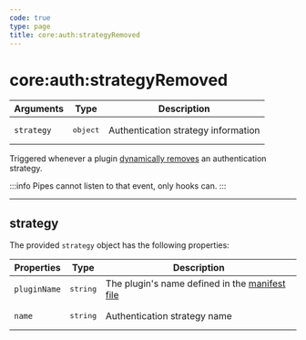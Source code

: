 ```yaml
---
code: true
type: page
title: core:auth:strategyRemoved
---
```


# core:auth:strategyRemoved

<SinceBadge version="1.2.0" />

| Arguments  | Type              | Description                         |
| ---------- | ----------------- | ----------------------------------- |
| `strategy` | <pre>object</pre> | Authentication strategy information |

Triggered whenever a plugin [dynamically removes](/core/1/plugins/plugin-context/accessors/strategies) an authentication strategy.

:::info
Pipes cannot listen to that event, only hooks can.
:::

---

## strategy

The provided `strategy` object has the following properties:

| Properties   | Type              | Description                                                                                                         |
| ------------ | ----------------- | ------------------------------------------------------------------------------------------------------------------- |
| `pluginName` | <pre>string</pre> | The plugin's name defined in the [manifest file](/core/1/plugins/essentials/getting-started#prerequisites) |
| `name`       | <pre>string</pre> | Authentication strategy name                                                                                        |
